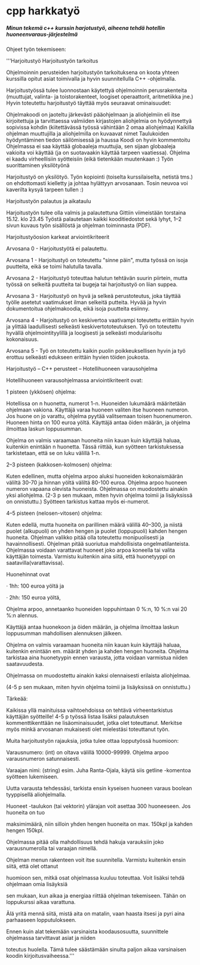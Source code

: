 # cpp harkkatyö


##### Minun tekemä c++ kurssin harjotustyö, aiheena tehdä hotellin huoneenvaraus-järjestelmä


Ohjeet työn tekemiseen:

'''Harjoitustyö
Harjoitustyön tarkoitus

Ohjelmoinnin perusteiden harjoitustyön tarkoituksena on koota yhteen kurssilla opitut asiat toimivalla ja hyvin suunnitellulla C++ -ohjelmalla.

Harjoitustyössä tulee luonnostaan käytettyä ohjelmoinnin perusrakenteita (muuttujat, valinta- ja toistorakenteet, loogiset operaattorit, aritmetiikka jne.) Hyvin toteutettu harjoitustyö täyttää myös seuraavat ominaisuudet:

Ohjelmakoodi on jaoteltu järkevästi pääohjelmaan ja aliohjelmiin eli itse kirjoitettuja ja tarvittaessa valmiiden kirjastojen aliohjelmia on hyödynnettyä sopivissa kohdin (kiitettävässä työssä vähintään 2 omaa aliohjelmaa)
Kaikilla ohjelman muuttujilla ja aliohjelmilla on kuvaavat nimet
Taulukoiden hyödyntäminen tiedon säilömisessä ja haussa
Koodi on hyvin kommentoitu
Ohjelmassa ei saa käyttää globaaleja muuttujia, sen sijaan globaaleja vakioita voi käyttää (ja on suotavaakin käyttää tarpeen vaatiessa).
Ohjelma ei kaadu virheellisiin syötteisiin (eikä tietenkään muutenkaan :)
Työn suorittaminen yksilötyönä

Harjoitustyö on yksilötyö. Työn kopiointi (toiselta kurssilaiselta, netistä tms.) on ehdottomasti kielletty ja johtaa hylättyyn arvosanaan. Tosin neuvoa voi kaverilta kysyä tarpeen tullen :)

Harjoitustyön palautus ja aikataulu

Harjoitustyön tulee olla valmis ja palautettuna Gittiin viimeistään torstaina 15.12. klo 23.45 Työstä palautetaan kaikki kooditiedostot sekä lyhyt, 1–2 sivun kuvaus työn sisällöstä ja ohjelman toiminnasta (PDF). 

Harjoitustyöosion karkeat arviointikriteerit

Arvosana 0 - Harjoitustyötä ei palautettu.

Arvosana 1 - Harjoitustyö on toteutettu "sinne päin", mutta työssä on isoja puutteita, eikä se toimi halutulla tavalla.

Arvosana 2 - Harjoitustyö toteuttaa halutun tehtävän suurin piirtein, mutta työssä on selkeitä puutteita tai bugeja tai harjoitustyö on liian suppea.

Arvosana 3 - Harjoitustyö on hyvä ja selkeä perustoteutus, joka täyttää työlle asetetut vaatimukset ilman selkeitä putteita. Hyvää ja hyvin dokumentoitua ohjelmakoodia, eikä isoja puutteita esiinny.

Arvosana 4 - Harjoitustyö on keskivertoa vaativampi toteutettu erittäin hyvin ja ylittää laadullisesti selkeästi keskivertototeutuksen. Työ on toteutettu hyvällä ohjelmointityylillä ja loogisesti ja selkeästi modularisoitu kokonaisuus.

Arvosana 5 - Työ on toteutettu kaikin puolin poikkeuksellisen hyvin ja työ erottuu selkeästi edukseen erittäin hyvien töiden joukosta.

Harjoitustyö – C++ perusteet – Hotellihuoneen varausohjelma

Hotellihuoneen varausohjelmassa arviointikriteerit ovat:

1 pisteen (ykkösen) ohjelma:

Hotellissa on n huonetta, numerot 1-n. Huoneiden lukumäärä määritetään ohjelmaan vakiona. Käyttäjä varaa huoneen valiten itse huoneen numeron. Jos huone on jo varattu, ohjelma pyytää valitsemaan toisen huonenumeron.  Huoneen hinta on 100 euroa yöltä. Käyttäjä antaa öiden määrän, ja ohjelma ilmoittaa laskun loppusumman.

Ohjelma on valmis varaamaan huoneita niin kauan kuin käyttäjä haluaa, kuitenkin enintään n huonetta. Tässä riittää, kun syötteen tarkistuksessa tarkistetaan, että se on luku välillä 1-n.

 2–3 pisteen (kakkosen-kolmosen) ohjelma:

Kuten edellinen, mutta ohjelma arpoo aluksi huoneiden kokonaismäärän väliltä 30-70 ja hinnan yöltä väliltä 80-100 euroa. Ohjelma arpoo huoneen numeron vapaana olevista huoneista. Ohjelmassa on muodostettu ainakin yksi aliohjelma.  (2-3 p sen mukaan, miten hyvin ohjelma toimii ja lisäyksissä on onnistuttu.) Syötteen tarkistus kattaa myös ei-numerot.

 4–5 pisteen (nelosen-vitosen) ohjelma:

Kuten edellä, mutta huoneita on parillinen määrä välillä 40–300, ja niistä puolet (alkupuoli) on yhden hengen ja puolet (loppupuoli) kahden hengen huoneita. Ohjelman valikko pitää olla toteutettu monipuolisesti ja havainnollisesti. Ohjelman pitää suoriutua mahdollisista ongelmatilanteista. Ohjelmassa voidaan varattavat huoneet joko arpoa koneella tai valita käyttäjän toimesta. Varmistu kuitenkin aina siitä, että huonetyyppi on saatavilla(varattavissa).

Huonehinnat ovat

·         1hh: 100 euroa yöltä ja  

·         2hh: 150 euroa yöltä,

Ohjelma arpoo, annetaanko huoneiden loppuhintaan 0 %:n, 10 %:n vai 20 %:n alennus.

Käyttäjä antaa huonekoon ja öiden määrän, ja ohjelma ilmoittaa laskun loppusumman mahdollisen alennuksen jälkeen.

Ohjelma on valmis varaamaan huoneita niin kauan kuin käyttäjä haluaa, kuitenkin enintään em. määrät yhden ja kahden hengen huoneita. Ohjelma tarkistaa aina huonetyypin ennen varausta, jotta voidaan varmistua niiden saatavuudesta.

Ohjelmassa on muodostettu ainakin kaksi olennaisesti erilaista aliohjelmaa.

 (4-5 p sen mukaan, miten hyvin ohjelma toimii ja lisäyksissä on onnistuttu.)

 

Tärkeää:

Kaikissa yllä mainituissa vaihtoehdoissa on tehtävä virheentarkistus käyttäjän syötteille! 4-5 p työssä listaa lisäksi palautuksen kommenttikenttään ne lisäominaisuudet, jotka olet toteuttanut. Merkitse myös minkä arvosanan mukaisesti olet mielestäsi toteuttanut työn.  

 

Muita harjoitustyön rajauksia, jotka tulee ottaa lopputyössä huomioon:

Varausnumero: (int) on oltava välillä 10000-99999. Ohjelma arpoo varausnumeron satunnaisesti.

Varaajan nimi: (string) esim. Juha Ranta-Ojala, käytä siis getline -komentoa syötteen lukemiseen.

Uutta varausta tehdessäsi, tarkista ensin kyseisen huoneen varaus boolean tyyppisellä aliohjelmalla.

Huoneet -taulukon (tai vektorin) ylärajan voit asettaa 300 huoneeseen. Jos huoneita on tuo

maksimimäärä, niin silloin yhden hengen huoneita on max. 150kpl ja kahden hengen 150kpl.

Ohjelmassa pitää olla mahdollisuus tehdä hakuja varauksiin joko varausnumerolla tai varaajan nimellä.

 

Ohjelman menun rakenteen voit itse suunnitella. Varmistu kuitenkin ensin siitä, että olet ottanut

huomioon sen, mitkä osat ohjelmassa kuuluu toteuttaa. Voit lisäksi tehdä ohjelmaan omia lisäyksiä

sen mukaan, kun aikaa ja energiaa riittää ohjelman tekemiseen. Tähän on loppukurssi aikaa varattuna.

Älä yritä mennä siitä, mistä aita on matalin, vaan haasta itsesi ja pyri aina parhaaseen lopputulokseen.

Ennen kuin alat tekemään varsinaista koodausosuutta, suunnittele ohjelmassa tarvittavat asiat ja niiden

toteutus huolella. Tämä tulee säästämään sinulta paljon aikaa varsinaisen koodin kirjoitusvaiheessa.'''
